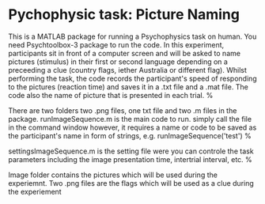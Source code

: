 # Pychophysic task: Picture Naming
 
This is a MATLAB package for running a Psychophysics task on human. You need Psychtoolbox-3 package to run the code. In this experiment, participants sit in front of a computer screen and will be asked to name pictures (stimulus) in their first or second language depending on a preceeding a clue (country flags, iether Australia or different flag). Whilst performing the task, the code records the participant's speed of responding to the pictures (reaction time) and saves it in a .txt file and a .mat file. The code also the name of picture that is presented in each trial. 
%

There are two folders two .png files, one txt file and two .m files in the package. 
runImageSequence.m is the main code to run. simply call the file in the command window however, it requires a name or code to be saved as the participant's name in form of strings, e.g. runImageSequence('test')
%

settingsImageSequence.m is the setting file were you can controle the task parameters including the image presentation time, intertrial interval, etc. 
%

Image folder contains the pictures which will be used during the experiemnt. Two .png files are the flags which will be used as a clue during the experiement 
